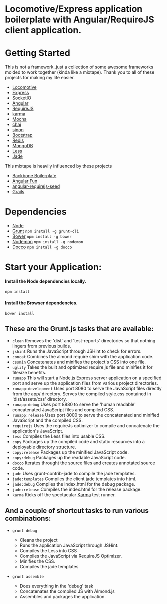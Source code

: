 # Locomotive/Express application boilerplate with Angular/RequireJS client application. #

# Getting Started #

This is not a framework..just a collection of some awesome frameworks molded to work together (kinda like a mixtape). Thank you to all of these projects for making my life easier. 

* [Locomotive](http://locomotivejs.org/)
* [Express](http://expressjs.com/)
* [SocketIO](http://socket.io/)
* [Angular](http://angularjs.org/)
* [RequireJS](http://requirejs.org/)
* [karma](http://karma-runner.github.io/0.8/index.html)
* [Mocha](http://visionmedia.github.io/mocha/)
* [chai](http://chaijs.com/)
* [sinon](http://sinonjs.org/)
* [Bootstrap](http://twitter.github.io/bootstrap/)
* [Redis](http://redis.io/)
* [MongoDB](http://www.mongodb.org/)
* [Less](http://lesscss.org/)
* [Jade](http://jade-lang.com/)

This mixtape is heavily influenced by these projects

* [Backbone Boilerplate](https://github.com/backbone-boilerplate/backbone-boilerplate)
* [Angular Fun](https://github.com/CaryLandholt/AngularFun)
* [angular-requirejs-seed](https://github.com/maxdow/angularjs-requirejs-seed)
* [Grails](http://grails.org/)

# Dependencies #  

* [Node](http://nodejs.org/)
* [Grunt](https://github.com/cowboy/grunt) `npm install -g grunt-cli` 
* [Bower](http://twitter.github.com/bower/) `npm install -g bower`
* [Nodemon](https://github.com/remy/nodemon/) `npm install -g nodemon`
* [Docco](http://jashkenas.github.io/docco/) `npm install -g docco`

# Start your Application: #

#### Install the Node dependencies locally. ####
`npm install`

#### Install the Browser dependencies. ####
`bower install`

## These are the Grunt.js tasks that are available: ##

* `clean` Removes the 'dist' and 'test-reports' directories so that nothing lingers from previous builds.
* `jshint` Runs the JavaScript through JSHint to check for errors.
* `concat` Combines the almond require shim with the application code. 
* `cssmin` Concatenates and minifies the project's CSS into one file.
* `uglify` Takes the built and optimized require.js file and minifies it for filesize benefits.
* `runapp` This will start a Node.js Express server application on a specified port and serve up the application files from various project directories. 
* `runapp:development` Uses port 8080 to serve the JavaScript files directly from the app/ directory. Serves the compiled style.css contained in 'dist/assets/css' directory.
* `runapp:debug` Uses port 8880 to serve the 'human readable' concatenated JavaScript files and compiled CSS. 
* `runapp:release` Uses port 8000 to serve the concatenated and minified JavaScript and the compiled CSS. 
* `requirejs` Uses the requireJs optimizer to compile and concatenate the application's JavaScript.
* `less` Compiles the Less files into usable CSS. 
* `copy` Packages up the compiled code and static resources into a deployable directory structure. 
* `copy:release` Packages up the minified JavaScript code.
* `copy:debug` Packages up the readable JavaScript code. 
* `docco` Iterates throught the source files and creates annotated source code. 
* `jade` Uses grunt-contrib-jade to compile the jade templates. 
* `jade:templates` Compiles the client jade templates into html. 
* `jade:debug` Compiles the index.html for the debug package.
* `jade:release` Compiles the index.html for the release package.
* `karma` Kicks off the spectacular [Karma](http://karma-runner.github.io/0.8/index.html) test runner.

## And a couple of shortcut tasks to run various combinations: ##

* `grunt debug` 

  * Cleans the project 
  * Runs the application JavaScript through JSHint.
  * Compiles the Less into CSS
  * Compiles the JavaScript via RequireJS Optimizer.
  * Minifies the CSS.
  * Compiles the jade templates

* `grunt assemble`

  * Does everything in the 'debug' task
  * Concatenates the compiled JS with Almond.js 
  * Assembles and packages the application.
